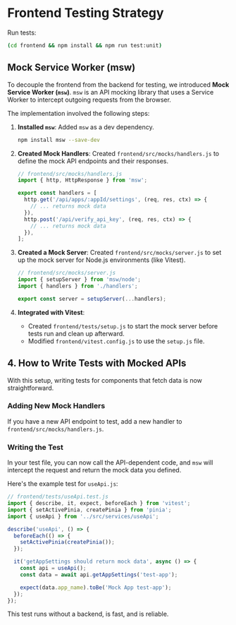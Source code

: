 # Frontend Testing Strategy

Run tests:  

```bash
(cd frontend && npm install && npm run test:unit)
```

## Mock Service Worker (msw)

To decouple the frontend from the backend for testing, we introduced **Mock Service Worker (`msw`)**. `msw` is an API mocking library that uses a Service Worker to intercept outgoing requests from the browser.

The implementation involved the following steps:

1.  **Installed `msw`**: Added `msw` as a dev dependency.
    ```bash
    npm install msw --save-dev
    ```

2.  **Created Mock Handlers**: Created `frontend/src/mocks/handlers.js` to define the mock API endpoints and their responses.

    ```javascript
    // frontend/src/mocks/handlers.js
    import { http, HttpResponse } from 'msw';

    export const handlers = [
      http.get('/api/apps/:appId/settings', (req, res, ctx) => {
        // ... returns mock data
      }),
      http.post('/api/verify_api_key', (req, res, ctx) => {
        // ... returns mock data
      }),
    ];
    ```

3.  **Created a Mock Server**: Created `frontend/src/mocks/server.js` to set up the mock server for Node.js environments (like Vitest).

    ```javascript
    // frontend/src/mocks/server.js
    import { setupServer } from 'msw/node';
    import { handlers } from './handlers';

    export const server = setupServer(...handlers);
    ```

4.  **Integrated with Vitest**:
    *   Created `frontend/tests/setup.js` to start the mock server before tests run and clean up afterward.
    *   Modified `frontend/vitest.config.js` to use the `setup.js` file.

## 4. How to Write Tests with Mocked APIs

With this setup, writing tests for components that fetch data is now straightforward.

### Adding New Mock Handlers

If you have a new API endpoint to test, add a new handler to `frontend/src/mocks/handlers.js`.

### Writing the Test

In your test file, you can now call the API-dependent code, and `msw` will intercept the request and return the mock data you defined.

Here's the example test for `useApi.js`:

```javascript
// frontend/tests/useApi.test.js
import { describe, it, expect, beforeEach } from 'vitest';
import { setActivePinia, createPinia } from 'pinia';
import { useApi } from '../src/services/useApi';

describe('useApi', () => {
  beforeEach(() => {
    setActivePinia(createPinia());
  });

  it('getAppSettings should return mock data', async () => {
    const api = useApi();
    const data = await api.getAppSettings('test-app');

    expect(data.app_name).toBe('Mock App test-app');
  });
});
```

This test runs without a backend, is fast, and is reliable.
